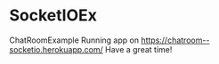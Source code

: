 # SocketIOEx
ChatRoomExample
Running app on https://chatroom--socketio.herokuapp.com/ 
Have a great time!
